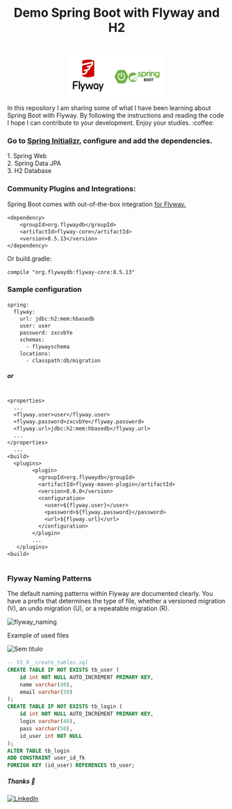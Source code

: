 <div id="top" align="center">
  <h1> Demo Spring Boot with Flyway and H2 </h1>
</div>

<br />
<div align="center">
  <a>
    <img src="img/logo.png" alt="Logo" width="220" height="120">
  </a>
  <div align="start">
    In this repository I am sharing some of what I have been learning about Spring Boot with Flyway. By following the instructions and reading the code I hope I can contribute to your development. Enjoy your studies. :coffee: 
  </div>
  <h3 align="start">
    Go to <a href="https://start.spring.io/">Spring Initializr</a>, configure and add the dependencies.
  </h3>
  <div align="start">
    1. Spring Web </br>
    2. Spring Data JPA </br>
    3. H2 Database </br>
  </div>
 
  <h3 align="start">Community Plugins and Integrations:</h3>

  <p align="start">
    Spring Boot comes with out-of-the-box integration <a href="https://docs.spring.io/spring-boot/docs/current/reference/html/howto.html#howto.data-initialization.migration-tool.flyway">for Flyway. </a>
    </br>
  </p>
</div>

```
<dependency>
    <groupId>org.flywaydb</groupId>
    <artifactId>flyway-core</artifactId>
    <version>8.5.13</version>
</dependency>
```
Or build.gradle:

```
compile "org.flywaydb:flyway-core:8.5.13"
```
### Sample configuration 

```
spring:
  flyway:
    url: jdbc:h2:mem:hbasedb
    user: user
    password: zxcvbYe
    schemas:
      - flywayschema
    locations:
      - classpath:db/migration
```
##### or
```

<properties>
  ...
  <flyway.user>user</flyway.user>
  <flyway.password>zxcvbYe</flyway.password>
  <flyway.url>jdbc:h2:mem:hbasedb</flyway.url>
  ...
</properties>
  ...
<build>
  <plugins>
        <plugin>
          <groupId>org.flywaydb</groupId>
          <artifactId>flyway-maven-plugin</artifactId>
          <version>8.0.0</version>
          <configuration>
            <user>${flyway.user}</user>
            <password>${flyway.password}</password>
            <url>${flyway.url}</url>
          </configuration>
        </plugin>
        ...
   </plugins>
<build>      
          
```

### Flyway Naming Patterns

The default naming patterns within Flyway are documented clearly. You have a prefix that determines the type of file, whether a versioned migration (V), an undo migration (U), or a repeatable migration (R). </br>

![flyway_naming](https://user-images.githubusercontent.com/23198970/178641555-1b2ddee7-9507-4d24-bcab-c96b23777ee7.png)

Example of used files</br>

![Sem título](https://user-images.githubusercontent.com/23198970/178642223-8d54ce0f-a9fc-416c-b509-f3992a042d23.png)

```sql
-- V1_0__create_tables.sql
CREATE TABLE IF NOT EXISTS tb_user (
    id int NOT NULL AUTO_INCREMENT PRIMARY KEY,
    name varchar(40),
    email varchar(50)
);
CREATE TABLE IF NOT EXISTS tb_login (
    id int NOT NULL AUTO_INCREMENT PRIMARY KEY,
    login varchar(40),
    pass varchar(50),
    id_user int NOT NULL
);
ALTER TABLE tb_login
ADD CONSTRAINT user_id_fk
FOREIGN KEY (id_user) REFERENCES tb_user;
```
##### Thanks :call_me_hand:
 [![LinkedIn][linkedin-shield]][linkedin-url]





<!-- MARKDOWN LINKS & IMAGES -->
<!-- https://www.markdownguide.org/basic-syntax/#reference-style-links -->
[instagram-shield]: https://img.shields.io/badge/Instagram-E4405F?style=for-the-badge&logo=instagram&logoColor=white
[instagram-url]: https://www.instagram.com/kaliston_s/
[linkedin-shield]: https://img.shields.io/badge/-LinkedIn-black.svg?style=for-the-badge&logo=linkedin&colorB=555
[linkedin-url]: https://www.linkedin.com/in/kalistonss/

